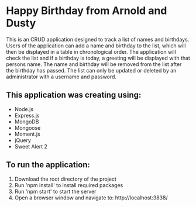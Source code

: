 # Happy Birthday from Arnold and Dusty

This is an CRUD application designed to track a list of names and birthdays.  Users of the application can add a name and birthday to the list, which will then be displayed in a table in chronological order.  The application will check the list and if a birthday is today, a greeting will be displayed with that persons name.  The name and birthday will be removed from the list after the birthday has passed.  The list can only be updated or deleted by an administrator with a username and password.


## This application was creating using: 

* Node.js
* Express.js
* MongoDB
* Mongoose
* Moment.js
* jQuery
* Sweet Alert 2


## To run the application: 

1. Download the root directory of the project
2. Run 'npm install' to install required packages
3. Run 'npm start' to start the server
4. Open a browser window and navigate to: http://localhost:3838/